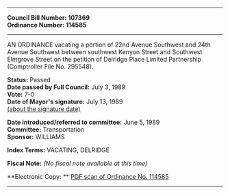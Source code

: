 * * * * *  
  
**Council Bill Number: [](#h0)[](#h2)107369**   
**Ordinance Number: 114585**  
  
* * * * *  
  
AN ORDINANCE vacating a portion of 22nd Avenue Southwest and 24th Avenue Southwest between southwest Kenyon Street and Southwest Elmgrove Street on the petition of Delridge Place Limited Partnership (Comptroller File No. 295548).  
  
**Status:** Passed   
**Date passed by Full Council:** July 3, 1989   
**Vote:** 7-0   
**Date of Mayor's signature:** July 13, 1989   
[(about the signature date)](/~public/approvaldate.htm)   
  
  
**Date introduced/referred to committee:** June 5, 1989   
**Committee:** Transportation   
**Sponsor:** WILLIAMS   
  
**Index Terms:** VACATING, DELRIDGE  
  
**Fiscal Note:** *(No fiscal note available at this time)*  
  
**Electronic Copy: ** [PDF scan of Ordinance No. 114585](/~archives/Ordinances/Ord_114585.pdf)  
  
* * * * *  
